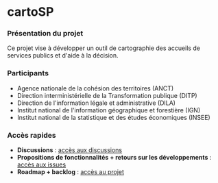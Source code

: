 # cartoSP

### Présentation du projet

Ce projet vise à développer un outil de cartographie des accueils de services publics et d'aide à la décision.

### Participants 

- Agence nationale de la cohésion des territoires (ANCT)
- Direction interministérielle de la Transformation publique (DITP)
- Direction de l'information légale et administrative (DILA)
- Institut national de l'information géographique et forestière (IGN)
- Institut national de la statistique et des études économiques (INSEE)

### Accès rapides

- __Discussions__ : [accès aux discussions](https://github.com/IGNF/cartoSP/discussions) 
- __Propositions de fonctionnalités + retours sur les développements__ : [accès aux issues](https://github.com/IGNF/cartoSP/issues)  
- __Roadmap + backlog__ : [accès au projet](https://github.com/IGNF/cartoSP/projects?query=is%3Aopen)

